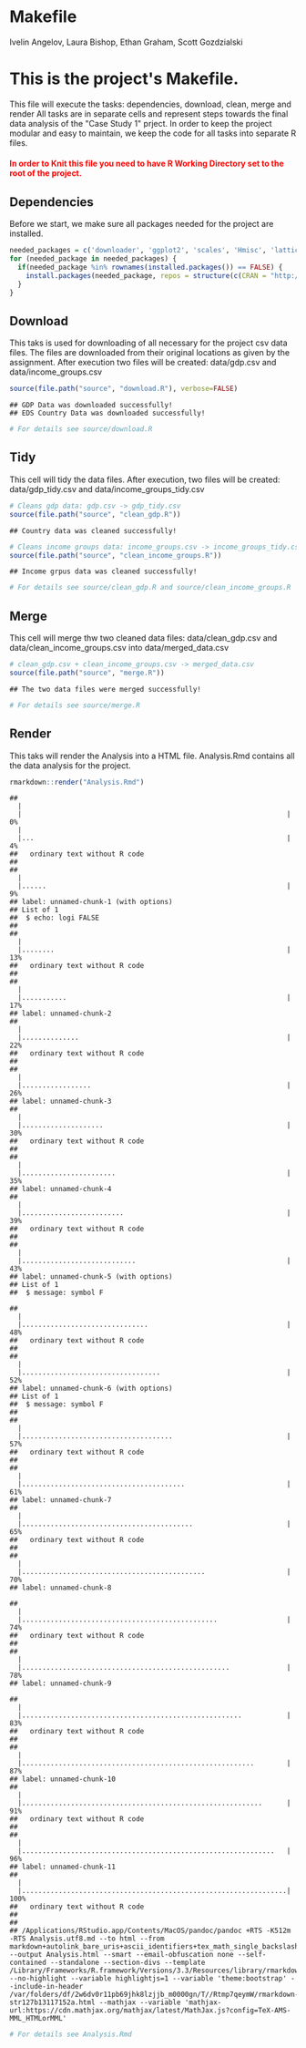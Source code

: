 # Makefile
Ivelin Angelov, Laura Bishop, Ethan Graham, Scott Gozdzialski  
# This is the project's Makefile.
This file will execute the tasks: dependencies, download, clean, merge and render
All tasks are in separate cells and represent steps towards the final data analysis of the "Case Study 1" prject.
In order to keep the project modular and easy to maintain, we keep the code for all tasks into separate R files.

#### <font color='red'>In order to Knit this file you need to have R Working Directory set to the root of the project.</font>

## Dependencies
Before we start, we make sure all packages needed for the project are installed.

```r
needed_packages = c('downloader', 'ggplot2', 'scales', 'Hmisc', 'lattice', 'htmlTable')
for (needed_package in needed_packages) {
  if(needed_package %in% rownames(installed.packages()) == FALSE) {
    install.packages(needed_package, repos = structure(c(CRAN = "http://cran.r-project.org")))
  }
}
```

## Download
This taks is used for downloading of all necessary for the project csv data files.
The files are downloaded from their original locations as given by the assignment.
After execution two files will be created: data/gdp.csv and data/income_groups.csv

```r
source(file.path("source", "download.R"), verbose=FALSE)
```

```
## GDP Data was downloaded successfully! 
## EDS Country Data was downloaded successfully!
```

```r
# For details see source/download.R
```
## Tidy
This cell will tidy the data files.
After execution, two files will be created: data/gdp_tidy.csv and data/income_groups_tidy.csv

```r
# Cleans gdp data: gdp.csv -> gdp_tidy.csv
source(file.path("source", "clean_gdp.R"))
```

```
## Country data was cleaned successfully!
```

```r
# Cleans income groups data: income_groups.csv -> income_groups_tidy.csv
source(file.path("source", "clean_income_groups.R"))
```

```
## Income grpus data was cleaned successfully!
```

```r
# For details see source/clean_gdp.R and source/clean_income_groups.R
```
## Merge
This cell will merge thw two cleaned data files: data/clean_gdp.csv and data/clean_income_groups.csv into data/merged_data.csv

```r
# clean_gdp.csv + clean_income_groups.csv -> merged_data.csv
source(file.path("source", "merge.R"))
```

```
## The two data files were merged successfully!
```

```r
# For details see source/merge.R
```
## Render
This taks will render the Analysis into a HTML file. 
Analysis.Rmd contains all the data analysis for the project.

```r
rmarkdown::render("Analysis.Rmd")
```

```
## 
  |                                                                       
  |                                                                 |   0%
  |                                                                       
  |...                                                              |   4%
##   ordinary text without R code
## 
## 
  |                                                                       
  |......                                                           |   9%
## label: unnamed-chunk-1 (with options) 
## List of 1
##  $ echo: logi FALSE
## 
## 
  |                                                                       
  |........                                                         |  13%
##   ordinary text without R code
## 
## 
  |                                                                       
  |...........                                                      |  17%
## label: unnamed-chunk-2
## 
  |                                                                       
  |..............                                                   |  22%
##   ordinary text without R code
## 
## 
  |                                                                       
  |.................                                                |  26%
## label: unnamed-chunk-3
## 
  |                                                                       
  |....................                                             |  30%
##   ordinary text without R code
## 
## 
  |                                                                       
  |.......................                                          |  35%
## label: unnamed-chunk-4
## 
  |                                                                       
  |.........................                                        |  39%
##   ordinary text without R code
## 
## 
  |                                                                       
  |............................                                     |  43%
## label: unnamed-chunk-5 (with options) 
## List of 1
##  $ message: symbol F
```

```
## 
  |                                                                       
  |...............................                                  |  48%
##   ordinary text without R code
## 
## 
  |                                                                       
  |..................................                               |  52%
## label: unnamed-chunk-6 (with options) 
## List of 1
##  $ message: symbol F
## 
## 
  |                                                                       
  |.....................................                            |  57%
##   ordinary text without R code
## 
## 
  |                                                                       
  |........................................                         |  61%
## label: unnamed-chunk-7
## 
  |                                                                       
  |..........................................                       |  65%
##   ordinary text without R code
## 
## 
  |                                                                       
  |.............................................                    |  70%
## label: unnamed-chunk-8
```

```
## 
  |                                                                       
  |................................................                 |  74%
##   ordinary text without R code
## 
## 
  |                                                                       
  |...................................................              |  78%
## label: unnamed-chunk-9
```

```
## 
  |                                                                       
  |......................................................           |  83%
##   ordinary text without R code
## 
## 
  |                                                                       
  |.........................................................        |  87%
## label: unnamed-chunk-10
## 
  |                                                                       
  |...........................................................      |  91%
##   ordinary text without R code
## 
## 
  |                                                                       
  |..............................................................   |  96%
## label: unnamed-chunk-11
## 
  |                                                                       
  |.................................................................| 100%
##   ordinary text without R code
## 
## 
## /Applications/RStudio.app/Contents/MacOS/pandoc/pandoc +RTS -K512m -RTS Analysis.utf8.md --to html --from markdown+autolink_bare_uris+ascii_identifiers+tex_math_single_backslash --output Analysis.html --smart --email-obfuscation none --self-contained --standalone --section-divs --template /Library/Frameworks/R.framework/Versions/3.3/Resources/library/rmarkdown/rmd/h/default.html --no-highlight --variable highlightjs=1 --variable 'theme:bootstrap' --include-in-header /var/folders/df/2w6dv0r11pb69jhk8lzjjb_m0000gn/T//Rtmp7qeymW/rmarkdown-str127b13117152a.html --mathjax --variable 'mathjax-url:https://cdn.mathjax.org/mathjax/latest/MathJax.js?config=TeX-AMS-MML_HTMLorMML'
```

```r
# For details see Analysis.Rmd
```
